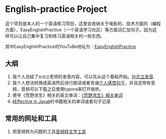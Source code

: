 # English-practice Project

这个项目是本人的一个英语练习项目，这里会收纳关于电影的、技术方面的（编程方面）、EasyEnglishPractice（一个英语学习社区）等方面词汇加句子。因为这样可以让自己集中复习和练习英语相关的一些东西。

其中EasyEnglishPractice的YouTuBe地址为：[EasyEnglishPractice](https://www.youtube.com/@EnglishEasyPractice)

## 大纲

1. 我个人总结了`孙志立`老师的发音内容，可以先从这个基础开始。[孙志立发音](./pronunciation/孙志立发音记录.md).
2. 我个人想法转换成英语然后进行朗读或者背诵[个人感悟句子](./daily-english/个人口语英语练习.md)，并且还带有音频，音频可以下载之后使用typora来打开收听。
3. 德爷《荒野求生》相关的英文单词：[《荒野求生》相关单词](./documentary/德爷/单挑荒野第一季.md)
4. [《Effective in Java》](./technology/Effective-in-Java)的书籍相关的单词或者句子记录





## 常用的网址和工具

1. 把音频转为问题的工具[音频转文字工具](https://www.assemblyai.com/dashboard/signup)

